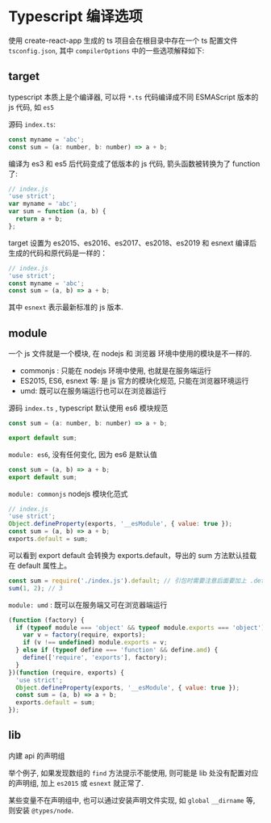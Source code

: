 # Typescript 编译选项

使用 create-react-app 生成的 ts 项目会在根目录中存在一个 ts 配置文件 `tsconfig.json`, 其中 `compilerOptions` 中的一些选项解释如下:

## target

typescript 本质上是个编译器, 可以将 `*.ts` 代码编译成不同 ESMAScript 版本的 js 代码, 如 `es5`

源码 `index.ts`:

```js
const myname = 'abc';
const sum = (a: number, b: number) => a + b;
```

编译为 es3 和 es5 后代码变成了低版本的 js 代码, 箭头函数被转换为了 function 了:

```js
// index.js
'use strict';
var myname = 'abc';
var sum = function (a, b) {
  return a + b;
};
```

target 设置为 es2015、es2016、es2017、es2018、es2019 和 esnext 编译后生成的代码和原代码是一样的：

```js
// index.js
'use strict';
const myname = 'abc';
const sum = (a, b) => a + b;
```

其中 `esnext` 表示最新标准的 js 版本.

## module

一个 js 文件就是一个模块, 在 nodejs 和 浏览器 环境中使用的模块是不一样的.

- commonjs : 只能在 nodejs 环境中使用, 也就是在服务端运行
- ES2015, ES6, esnext 等: 是 js 官方的模块化规范, 只能在浏览器环境运行
- umd: 既可以在服务端运行也可以在浏览器运行

源码 `index.ts` , typescript 默认使用 es6 模块规范

```js
const sum = (a: number, b: number) => a + b;

export default sum;
```

`module: es6`, 没有任何变化, 因为 es6 是默认值

```js
const sum = (a, b) => a + b;
export default sum;
```

`module: commonjs` nodejs 模块化范式

```js
// index.js
'use strict';
Object.defineProperty(exports, '__esModule', { value: true });
const sum = (a, b) => a + b;
exports.default = sum;
```

可以看到 export default 会转换为 exports.default，导出的 sum 方法默认挂载在 default 属性上。

```js
const sum = require('./index.js').default; // 引包时需要注意后面要加上 .default
sum(1, 2); // 3
```

`module: umd` : 既可以在服务端又可在浏览器端运行

```js
(function (factory) {
  if (typeof module === 'object' && typeof module.exports === 'object') {
    var v = factory(require, exports);
    if (v !== undefined) module.exports = v;
  } else if (typeof define === 'function' && define.amd) {
    define(['require', 'exports'], factory);
  }
})(function (require, exports) {
  'use strict';
  Object.defineProperty(exports, '__esModule', { value: true });
  const sum = (a, b) => a + b;
  exports.default = sum;
});
```

## lib

内建 api 的声明组

举个例子, 如果发现数组的 `find` 方法提示不能使用, 则可能是 lib 处没有配置对应的声明组, 加上 `es2015` 或 `esnext` 就正常了.

某些变量不在声明组中, 也可以通过安装声明文件实现, 如 `global` `__dirname` 等, 则安装 `@types/node`.
